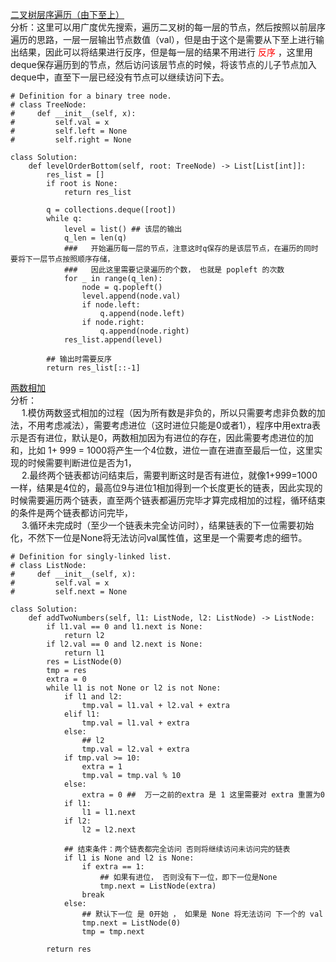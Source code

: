 [二叉树层序遍历（由下至上）](https://leetcode-cn.com/problems/binary-tree-level-order-traversal-ii/)    
分析：这里可以用广度优先搜索，遍历二叉树的每一层的节点，然后按照以前层序遍历的思路，一层一层输出节点数值（val），但是由于这个是需要从下至上进行输出结果，因此可以将结果进行反序，但是每一层的结果不用进行<font color=#FF0000> 反序 </font>，这里用deque保存遍历到的节点，然后访问该层节点的时候，将该节点的儿子节点加入deque中，直至下一层已经没有节点可以继续访问下去。    
```python3
# Definition for a binary tree node.
# class TreeNode:
#     def __init__(self, x):
#         self.val = x
#         self.left = None
#         self.right = None

class Solution:
    def levelOrderBottom(self, root: TreeNode) -> List[List[int]]:
        res_list = []
        if root is None:
            return res_list
        
        q = collections.deque([root])
        while q:
            level = list() ## 该层的输出
            q_len = len(q)
            ###   开始遍历每一层的节点，注意这时q保存的是该层节点，在遍历的同时要将下一层节点按照顺序存储，
            ###   因此这里需要记录遍历的个数， 也就是 popleft 的次数
            for _ in range(q_len):
                node = q.popleft()
                level.append(node.val)
                if node.left:
                    q.append(node.left)
                if node.right:
                    q.append(node.right)
            res_list.append(level)

        ## 输出时需要反序
        return res_list[::-1]

```

[两数相加](https://leetcode-cn.com/problems/add-two-numbers/)    
分析：   
&emsp; 1.模仿两数竖式相加的过程（因为所有数是非负的，所以只需要考虑非负数的加法，不用考虑减法），需要考虑进位（这时进位只能是0或者1），程序中用extra表示是否有进位，默认是0，两数相加因为有进位的存在，因此需要考虑进位的加和，比如 1+ 999 = 1000将产生一个4位数，进位一直在进直至最后一位，这里实现的时候需要判断进位是否为1，   
&emsp; 2.最终两个链表都访问结束后，需要判断这时是否有进位，就像1+999=1000一样，结果是4位的，最高位9与进位1相加得到一个长度更长的链表，因此实现的时候需要遍历两个链表，直至两个链表都遍历完毕才算完成相加的过程，循环结束的条件是两个链表都访问完毕，   
&emsp; 3.循环未完成时（至少一个链表未完全访问时），结果链表的下一位需要初始化，不然下一位是None将无法访问val属性值，这里是一个需要考虑的细节。     
```python3
# Definition for singly-linked list.
# class ListNode:
#     def __init__(self, x):
#         self.val = x
#         self.next = None

class Solution:
    def addTwoNumbers(self, l1: ListNode, l2: ListNode) -> ListNode:
        if l1.val == 0 and l1.next is None:
            return l2 
        if l2.val == 0 and l2.next is None:
            return l1 
        res = ListNode(0)
        tmp = res
        extra = 0
        while l1 is not None or l2 is not None:
            if l1 and l2:
                tmp.val = l1.val + l2.val + extra 
            elif l1:
                tmp.val = l1.val + extra 
            else:
                ## l2 
                tmp.val = l2.val + extra 
            if tmp.val >= 10:
                extra = 1
                tmp.val = tmp.val % 10
            else:
                extra = 0 ##  万一之前的extra 是 1 这里需要对 extra 重置为0
            if l1:
                l1 = l1.next
            if l2:
                l2 = l2.next
           
            ## 结束条件：两个链表都完全访问 否则将继续访问未访问完的链表
            if l1 is None and l2 is None:
                if extra == 1:
                    ## 如果有进位， 否则没有下一位，即下一位是None
                    tmp.next = ListNode(extra)
                break  
            else:
                ## 默认下一位 是 0开始 ， 如果是 None 将无法访问 下一个的 val
                tmp.next = ListNode(0)
                tmp = tmp.next 
                    
        return res
```
